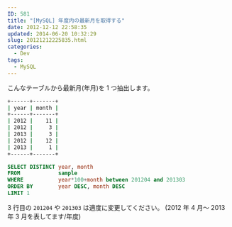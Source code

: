 ```yaml
---
ID: 581
title: "[MySQL] 年度内の最新月を取得する"
date: 2012-12-12 22:58:35
updated: 2014-06-20 10:32:29
slug: 20121212225835.html
categories:
  - Dev
tags:
  - MySQL
---
```


こんなテーブルから最新月(年月)を 1 つ抽出します。

```bash
+------+-------+
| year | month |
+------+-------+
| 2012 |    11 |
| 2012 |     3 |
| 2013 |     3 |
| 2012 |    12 |
| 2013 |     1 |
+------+-------+
```

<!--more-->

```sql
SELECT DISTINCT year, month
FROM            sample
WHERE           year*100+month between 201204 and 201303
ORDER BY        year DESC, month DESC
LIMIT 1
```

3 行目の <code>201204</code> や <code>201303</code> は適度に変更してください。
<span class="text-muted">(2012 年 4 月～ 2013 年 3 月を表してます/年度)</span>
